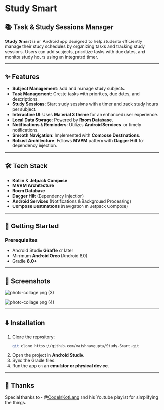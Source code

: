# Study Smart

## 📚 Task & Study Sessions Manager
**Study Smart** is an Android app designed to help students efficiently manage their study schedules by organizing tasks and tracking study sessions. Users can add subjects, prioritize tasks with due dates, and monitor study hours using an integrated timer.

---

## ✨ Features
- **Subject Management**: Add and manage study subjects.
- **Task Management**: Create tasks with priorities, due dates, and descriptions.
- **Study Sessions**: Start study sessions with a timer and track study hours per subject.
- **Interactive UI**: Uses **Material 3 theme** for an enhanced user experience.
- **Local Data Storage**: Powered by **Room Database**.
- **Notifications & Reminders**: Utilizes **Android Services** for timely notifications.
- **Smooth Navigation**: Implemented with **Compose Destinations**.
- **Robust Architecture**: Follows **MVVM** pattern with **Dagger Hilt** for dependency injection.

---

## 🛠️ Tech Stack
- **Kotlin** & **Jetpack Compose**
- **MVVM Architecture**
- **Room Database**
- **Dagger Hilt** (Dependency Injection)
- **Android Services** (Notifications & Background Processing)
- **Compose Destinations** (Navigation in Jetpack Compose)

---

## 🚀 Getting Started
### Prerequisites
- Android Studio **Giraffe** or later
- Minimum **Android Oreo** (Android 8.0)
- Gradle **8.0+**

---

## 📸 Screenshots
![photo-collage png (3)](https://github.com/user-attachments/assets/85d4e460-0a4a-416f-91e9-50cb2c882ff3)

![photo-collage png (4)](https://github.com/user-attachments/assets/9de775b2-201a-4625-a916-5da7b648baf6)

---

## ⬇️ Installation
1. Clone the repository:
   ```sh
   git clone https://github.com/vaishnavgupta/Study-Smart.git
   ```
2. Open the project in **Android Studio**.
3. Sync the Gradle files.
4. Run the app on an **emulator or physical device**.

---

## 🤝 Thanks
Special thanks to - [@CodeInKotLang](https://github.com/CodeInKotLang) and his Youtube playlist for simplifying the things.


